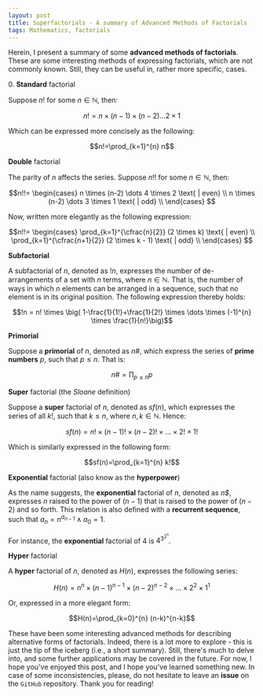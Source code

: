 ```yaml
---
layout: post
title: Superfactorials - A summary of Advanced Methods of Factorials
tags: Mathematics, factorials
---
```


Herein, I present a summary of some **advanced methods of factorials**. These are some interesting methods of expressing factorials, which are not commonly known. Still, they can be useful in, rather more specific, cases.

0\. **Standard** factorial

Suppose $n!$ for some $n \in \mathbb{N}$, then:

$$n!=n \times (n-1) \times (n-2) \dots 2 \times 1$$

Which can be expressed more concisely as the following:

$$n!=\prod_{k=1}^{n} n$$

**Double** factorial

The parity of $n$ affects the series. Suppose $n!!$ for some $n \in \mathbb{N}$, then:

$$n!!=
\begin{cases}
  n \times (n-2) \dots 4 \times 2 \text{ | even} \\
  n \times (n-2) \dots 3 \times 1 \text{ | odd}  \\
\end{cases}
$$

Now, written more elegantly as the following expression:

$$n!!=
\begin{cases}
 \prod_{k=1}^{\cfrac{n}{2}} (2 \times k) \text{ | even}      \\
 \prod_{k=1}^{\cfrac{n+1}{2}} (2 \times k - 1) \text{ | odd} \\
\end{cases}
$$

**Subfactorial**

A subfactorial of $n$, denoted as $!n$, expresses the number of de-arrangements of a set with $n$ terms, where $n \in \mathbb{N}$. That is, the number of ways in which $n$ elements can be arranged in a sequence, such that no element is in its original position. The following expression thereby holds:

$$!n = n! \times \big( 1-\frac{1}{1!}+\frac{1}{2!} \times \dots \times (-1)^{n} \times \frac{1}{n!}\big)$$

**Primorial**

Suppose a **primorial** of $n$, denoted as _n#_, which express the series of __prime numbers__ $p$, such that $p \leq n$. That is:

$$n\# = \prod_{p \leq n} p$$

**Super** factorial (the _Sloane_ definition)

Suppose a **super** factorial of $n$, denoted as $sf(n)$, which expresses the series of all $k!$, such that $k \leq n$, where $n, k \in \mathbb{N}$. Hence:

$$sf(n)=n! \times (n-1)! \times (n-2)! \times \dots \times 2! \times 1!$$

Which is similarly expressed in the following form:

$$sf(n)=\prod_{k=1}^{n} k!$$

**Exponential** factorial (also know as the **hyperpower**)

As the name suggests, the **exponential** factorial of $n$, denoted as _n\$_, expresses $n$ raised to the power of $(n-1)$ that is raised to the power of $(n-2)$ and so forth. This relation is also defined with a **recurrent sequence**, such that $a_{n}= n^{a_{n-1}} \land a_{0}= 1$. 

For instance, the **exponential** factorial of $4$ is $4^{3^{2^{1}}}$.

**Hyper** factorial

A **hyper** factorial of $n$, denoted as $H(n)$, expresses the following series:

$$H(n)=n^n \times (n-1)^{n-1} \times (n-2)^{n-2} \times \dots \times 2^2 \times 1^1$$

Or, expressed in a more elegant form:

$$H(n)=\prod_{k=0}^{n} (n-k)^{n-k}$$

These have been some interesting advanced methods for describing alternative forms of factorials. Indeed, there is
a lot more to explore - this is just the tip of the iceberg (i.e., a short summary). Still, there's much to delve into, and some further applications may be covered in the future. For now, I hope you've enjoyed this post, and I hope you've learned something new. In case of some inconsistencies, please, do not hesitate to leave an __issue__ on the `GitHub` repository. Thank you for reading!
